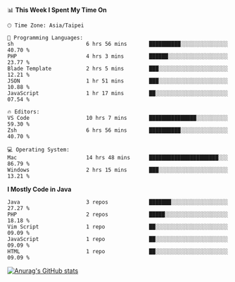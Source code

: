 <!--
<table>
  <tr>
    <td>
      <img src="./devcard.svg" alt="A dev card" width="400" hight="100%">
    </td>
    <td>
      <p>### Hi there 👋</p>
      <p>**treevel/treevel** is a ✨ _special_ ✨ repository because its `README.md` (this file) appears on your GitHub profile.</p>
      <p>Here are some ideas to get you started:</p>
      <p>- 🔭 I’m currently working on ...</p>
      <p>- 🌱 I’m currently learning ...</p>
      <p>- 👯 I’m looking to collaborate on ...</p>
      <p>- 🤔 I’m looking for help with ...</p>
      <p>- 💬 Ask me about ...</p>
      <p>- 📫 How to reach me: ...</p>
      <p>- 😄 Pronouns: ...</p>
      <p>- ⚡ Fun fact: ...</p>
    </td>
  </tr>
</table>
-->

<!--START_SECTION:waka-->
📊 **This Week I Spent My Time On** 

```text
🕑︎ Time Zone: Asia/Taipei

💬 Programming Languages: 
sh                       6 hrs 56 mins       ██████████░░░░░░░░░░░░░░░   40.70 % 
PHP                      4 hrs 3 mins        ██████░░░░░░░░░░░░░░░░░░░   23.77 % 
Blade Template           2 hrs 5 mins        ███░░░░░░░░░░░░░░░░░░░░░░   12.21 % 
JSON                     1 hr 51 mins        ███░░░░░░░░░░░░░░░░░░░░░░   10.88 % 
JavaScript               1 hr 17 mins        ██░░░░░░░░░░░░░░░░░░░░░░░   07.54 % 

🔥 Editors: 
VS Code                  10 hrs 7 mins       ███████████████░░░░░░░░░░   59.30 % 
Zsh                      6 hrs 56 mins       ██████████░░░░░░░░░░░░░░░   40.70 % 

💻 Operating System: 
Mac                      14 hrs 48 mins      ██████████████████████░░░   86.79 % 
Windows                  2 hrs 15 mins       ███░░░░░░░░░░░░░░░░░░░░░░   13.21 % 
```

**I Mostly Code in Java** 

```text
Java                     3 repos             ███████░░░░░░░░░░░░░░░░░░   27.27 % 
PHP                      2 repos             █████░░░░░░░░░░░░░░░░░░░░   18.18 % 
Vim Script               1 repo              ██░░░░░░░░░░░░░░░░░░░░░░░   09.09 % 
JavaScript               1 repo              ██░░░░░░░░░░░░░░░░░░░░░░░   09.09 % 
HTML                     1 repo              ██░░░░░░░░░░░░░░░░░░░░░░░   09.09 % 
```




<!--END_SECTION:waka-->

<!-- GitHub Stats Card-->
[![Anurag's GitHub stats](https://github-readme-stats.vercel.app/api?username=treevel&show_icons=true&theme=monokai&count_private=true)](https://github.com/anuraghazra/github-readme-stats)
